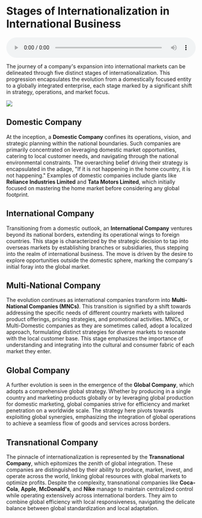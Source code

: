 # Stages of Internationalization in International Business

<audio controls style="width: 100%;">
  <source src="../../../../../audio/4th_sem/GB/Unit-1 Introduction to Global Business/1.d Stages of Internationalization.mp3" type="audio/mpeg">
  Your browser does not support the audio element.
</audio>


The journey of a company's expansion into international markets can be delineated through five distinct stages of internationalization. This progression encapsulates the evolution from a domestically focused entity to a globally integrated enterprise, each stage marked by a significant shift in strategy, operations, and market focus.


![](https://cdn.sketchbubble.com/pub/media/catalog/product/optimized1/b/6/b623c33d6010c4726dd8e10bee5c7a2cabafca2d42bce06beb9c198271de5bde/stages-of-internationalization-mc-slide2.png)
## Domestic Company

At the inception, a **Domestic Company** confines its operations, vision, and strategic planning within the national boundaries. Such companies are primarily concentrated on leveraging domestic market opportunities, catering to local customer needs, and navigating through the national environmental constraints. The overarching belief driving their strategy is encapsulated in the adage, "If it is not happening in the home country, it is not happening." Examples of domestic companies include giants like **Reliance Industries Limited** and **Tata Motors Limited**, which initially focused on mastering the home market before considering any global footprint.

## International Company

Transitioning from a domestic outlook, an **International Company** ventures beyond its national borders, extending its operational wings to foreign countries. This stage is characterized by the strategic decision to tap into overseas markets by establishing branches or subsidiaries, thus stepping into the realm of international business. The move is driven by the desire to explore opportunities outside the domestic sphere, marking the company's initial foray into the global market.

## Multi-National Company

The evolution continues as international companies transform into **Multi-National Companies (MNCs)**. This transition is signified by a shift towards addressing the specific needs of different country markets with tailored product offerings, pricing strategies, and promotional activities. MNCs, or Multi-Domestic companies as they are sometimes called, adopt a localized approach, formulating distinct strategies for diverse markets to resonate with the local customer base. This stage emphasizes the importance of understanding and integrating into the cultural and consumer fabric of each market they enter.

## Global Company

A further evolution is seen in the emergence of the **Global Company**, which adopts a comprehensive global strategy. Whether by producing in a single country and marketing products globally or by leveraging global production for domestic marketing, global companies strive for efficiency and market penetration on a worldwide scale. The strategy here pivots towards exploiting global synergies, emphasizing the integration of global operations to achieve a seamless flow of goods and services across borders.

## Transnational Company

The pinnacle of internationalization is represented by the **Transnational Company**, which epitomizes the zenith of global integration. These companies are distinguished by their ability to produce, market, invest, and operate across the world, linking global resources with global markets to optimize profits. Despite the complexity, transnational companies like **Coca-Cola**, **Apple**, **McDonald's**, and **Nike** manage to maintain centralized control while operating extensively across international borders. They aim to combine global efficiency with local responsiveness, navigating the delicate balance between global standardization and local adaptation.
